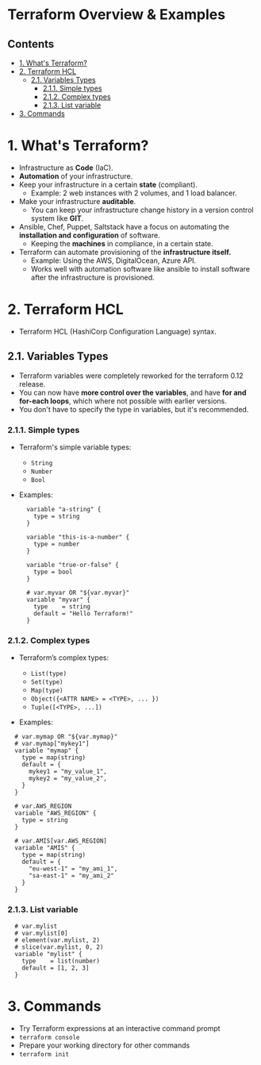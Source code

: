 # Terraform Overview & Examples<!-- omit in toc -->

## Contents <!-- omit in toc -->

- [1. What's Terraform?](#1-whats-terraform)
- [2. Terraform HCL](#2-terraform-hcl)
  - [2.1. Variables Types](#21-variables-types)
    - [2.1.1. Simple types](#211-simple-types)
    - [2.1.2. Complex types](#212-complex-types)
    - [2.1.3. List variable](#213-list-variable)
- [3. Commands](#3-commands)

# 1. What's Terraform?

- Infrastructure as **Code** (IaC).
- **Automation** of your infrastructure.
- Keep your infrastructure in a certain **state** (compliant).
  - Example: 2 web instances with 2 volumes, and 1 load balancer.
- Make your infrastructure **auditable**.
  - You can keep your infrastructure change history in a version control system like **GIT**.
- Ansible, Chef, Puppet, Saltstack have a focus on automating the **installation and configuration** of software.
  - Keeping the **machines** in compliance, in a certain state.
- Terraform can automate provisioning of the **infrastructure itself.**
  - Example: Using the AWS, DigitalOcean, Azure API.
  - Works well with automation software like ansible to install software after the infrastructure is provisioned.

# 2. Terraform HCL

- Terraform HCL (HashiCorp Configuration Language) syntax.

## 2.1. Variables Types

- Terraform variables were completely reworked for the terraform 0.12 release.
- You can now have **more control over the variables**, and have **for and for-each loops**, which where not possible with earlier versions.
- You don't have to specify the type in variables, but it's recommended.

### 2.1.1. Simple types

- Terraform's simple variable types:
  - `String`
  - `Number`
  - `Bool`
- Examples:

  ```
    variable "a-string" {
      type = string
    }

    variable "this-is-a-number" {
      type = number
    }

    variable "true-or-false" {
      type = bool
    }

    # var.myvar OR "${var.myvar}"
    variable "myvar" {
      type    = string
      default = "Hello Terraform!"
    }
  ```

### 2.1.2. Complex types

- Terraform’s complex types:

  - `List(type)`
  - `Set(type)`
  - `Map(type)`
  - `Object({<ATTR NAME> = <TYPE>, ... })`
  - `Tuple([<TYPE>, ...])`

- Examples:

```
  # var.mymap OR "${var.mymap}"
  # var.mymap["mykey1"]
  variable "mymap" {
    type = map(string)
    default = {
      mykey1 = "my_value_1",
      mykey2 = "my_value_2",
    }
  }

  # var.AWS_REGION
  variable "AWS_REGION" {
    type = string
  }

  # var.AMIS[var.AWS_REGION]
  variable "AMIS" {
    type = map(string)
    default = {
      "eu-west-1" = "my_ami_1",
      "sa-east-1" = "my_ami_2"
    }
  }
```

### 2.1.3. List variable

```
  # var.mylist
  # var.mylist[0]
  # element(var.mylist, 2)
  # slice(var.mylist, 0, 2)
  variable "mylist" {
    type    = list(number)
    default = [1, 2, 3]
  }
```

# 3. Commands

- Try Terraform expressions at an interactive command prompt
- `terraform console`
- Prepare your working directory for other commands
- `terraform init`

```

```
